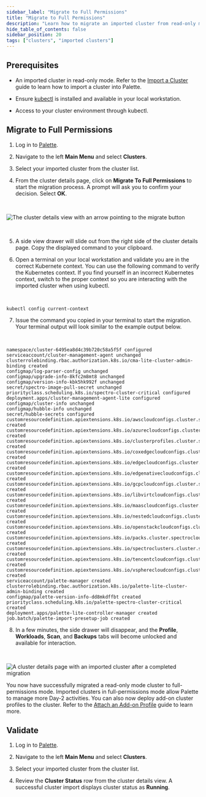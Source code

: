 ```yaml
---
sidebar_label: "Migrate to Full Permissions"
title: "Migrate to Full Permissions"
description: "Learn how to migrate an imported cluster from read-only mode to full-permissions mode."
hide_table_of_contents: false
sidebar_position: 20
tags: ["clusters", "imported clusters"]
---
```


## Prerequisites

- An imported cluster in read-only mode. Refer to the [Import a Cluster](cluster-import.md) guide to learn how to import
  a cluster into Palette.

- Ensure [kubectl](https://kubernetes.io/docs/tasks/tools/) is installed and available in your local workstation.

* Access to your cluster environment through kubectl.

## Migrate to Full Permissions

1. Log in to [Palette](https://spectrocloud.com).

2. Navigate to the left **Main Menu** and select **Clusters**.

3. Select your imported cluster from the cluster list.

4. From the cluster details page, click on **Migrate To Full Permissions** to start the migration process. A prompt will
   ask you to confirm your decision. Select **OK**.

<br />

![The cluster details view with an arrow pointing to the migrate button](/clusters_imported-clusters_migrate-full-permissions_cluster-details-page.webp)

<br />

5. A side view drawer will slide out from the right side of the cluster details page. Copy the displayed command to your
   clipboard.

6. Open a terminal on your local workstation and validate you are in the correct Kubernete context. You can use the
   following command to verify the Kubernetes context. If you find yourself in an incorrect Kubernetes context, switch
   to the proper context so you are interacting with the imported cluster when using kubectl.

<br />

```shell
kubectl config current-context
```

7. Issue the command you copied in your terminal to start the migration. Your terminal output will look similar to the
   example output below.

<br />

```hideClipboard shell
namespace/cluster-6495ea8d4c39b720c58a5f5f configured
serviceaccount/cluster-management-agent unchanged
clusterrolebinding.rbac.authorization.k8s.io/cma-lite-cluster-admin-binding created
configmap/log-parser-config unchanged
configmap/upgrade-info-8kfc2m8mt8 unchanged
configmap/version-info-kbk5hk992f unchanged
secret/spectro-image-pull-secret unchanged
priorityclass.scheduling.k8s.io/spectro-cluster-critical configured
deployment.apps/cluster-management-agent-lite configured
configmap/cluster-info unchanged
configmap/hubble-info unchanged
secret/hubble-secrets configured
customresourcedefinition.apiextensions.k8s.io/awscloudconfigs.cluster.spectrocloud.com created
customresourcedefinition.apiextensions.k8s.io/azurecloudconfigs.cluster.spectrocloud.com created
customresourcedefinition.apiextensions.k8s.io/clusterprofiles.cluster.spectrocloud.com created
customresourcedefinition.apiextensions.k8s.io/coxedgecloudconfigs.cluster.spectrocloud.com created
customresourcedefinition.apiextensions.k8s.io/edgecloudconfigs.cluster.spectrocloud.com created
customresourcedefinition.apiextensions.k8s.io/edgenativecloudconfigs.cluster.spectrocloud.com created
customresourcedefinition.apiextensions.k8s.io/gcpcloudconfigs.cluster.spectrocloud.com created
customresourcedefinition.apiextensions.k8s.io/libvirtcloudconfigs.cluster.spectrocloud.com created
customresourcedefinition.apiextensions.k8s.io/maascloudconfigs.cluster.spectrocloud.com created
customresourcedefinition.apiextensions.k8s.io/nestedcloudconfigs.cluster.spectrocloud.com created
customresourcedefinition.apiextensions.k8s.io/openstackcloudconfigs.cluster.spectrocloud.com created
customresourcedefinition.apiextensions.k8s.io/packs.cluster.spectrocloud.com created
customresourcedefinition.apiextensions.k8s.io/spectroclusters.cluster.spectrocloud.com created
customresourcedefinition.apiextensions.k8s.io/tencentcloudconfigs.cluster.spectrocloud.com created
customresourcedefinition.apiextensions.k8s.io/vspherecloudconfigs.cluster.spectrocloud.com created
serviceaccount/palette-manager created
clusterrolebinding.rbac.authorization.k8s.io/palette-lite-cluster-admin-binding created
configmap/palette-version-info-dd8mkdffbt created
priorityclass.scheduling.k8s.io/palette-spectro-cluster-critical created
deployment.apps/palette-lite-controller-manager created
job.batch/palette-import-presetup-job created
```

8. In a few minutes, the side drawer will disappear, and the **Profile**, **Workloads**, **Scan**, and **Backups** tabs
   will become unlocked and available for interaction.

<br />

![A cluster details page with an imported cluster after a completed migration](/clusters_imported-clusters_migrate-full-permissions_cluster-details-page-import-complete.webp)

You now have successfully migrated a read-only mode cluster to full-permissions mode. Imported clusters in
full-permissions mode allow Palette to manage more Day-2 activities. You can also now deploy add-on cluster profiles to
the cluster. Refer to the [Attach an Add-on Profile](attach-add-on-profile.md) guide to learn more.

## Validate

1. Log in to [Palette](https://spectrocloud.com).

2. Navigate to the left **Main Menu** and select **Clusters**.

3. Select your imported cluster from the cluster list.

4. Review the **Cluster Status** row from the cluster details view. A successful cluster import displays cluster status
   as **Running**.
